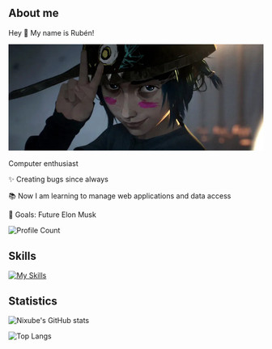 ## About me

Hey 👋 My name is Rubén!

![background](media/background.jpg)

Computer enthusiast

✨ Creating bugs since always

📚 Now I am learning to manage web applications and data access

🎯 Goals: Future Elon Musk

![Profile Count](https://komarev.com/ghpvc/?username=Nixube&abbreviated=true&style=for-the-badge&label=Profile+views)

## Skills

[![My Skills](https://skillicons.dev/icons?i=js,ts,nodejs,docker,debian,linux,java,mongodb,sqlite,mysql,nginx&perline=10)](https://skillicons.dev)

## Statistics
![Nixube's GitHub stats](https://github-readme-stats.vercel.app/api?username=Nixube&show_icons=true&theme=radical)

![Top Langs](https://github-readme-stats.vercel.app/api/top-langs/?username=Nixube&layout=donut&theme=radical&exclude_repo=eclipse-workspace-dam)


